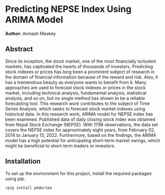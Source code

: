 # Predicting NEPSE Index Using ARIMA Model

**Author:** Avinash Maskey

## Abstract

Since its inception, the stock market, one of the most financially turbulent markets, has captivated the hearts of thousands of investors. Predicting stock indexes or prices has long been a prominent subject of research in the domain of financial information because of the reward and risk. Also, it has a tremendous beauty as everyone wants to benefit from it. Many approaches are used to forecast stock indexes or prices in the stock market, including technical analysis, fundamental analysis, statistical analysis, and so on, but no single method has shown to be a reliable forecasting tool. This research work contributes to the subject of Time Series Analysis, which seeks to forecast stock market indexes using historical data. In this research work, ARIMA model for NEPSE index has been examined. Published data of daily closing stock index was obtained from Nepal Stock Exchange (NEPSE). With 1798 observations, the data set covers the NEPSE index for approximately eight years, from February 02, 2014 to January 13, 2022. Furthermore, based on the findings, the ARIMA model has a high potential for anticipating short-term market swings, which might be beneficial to short-term traders or investors.

## Installation

To set up the environment for this project, install the required packages using pip.

```bash
!pip install pmdarima

